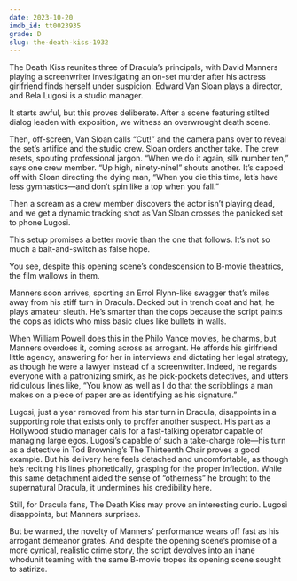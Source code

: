 ```yaml
---
date: 2023-10-20
imdb_id: tt0023935
grade: D
slug: the-death-kiss-1932
---
```


The Death Kiss reunites three of Dracula’s principals, with David Manners playing a screenwriter investigating an on-set murder after his actress girlfriend finds herself under suspicion. Edward Van Sloan plays a director, and Bela Lugosi is a studio manager.

It starts awful, but this proves deliberate. After a scene featuring stilted dialog leaden with exposition, we witness an overwrought death scene.

Then, off-screen, Van Sloan calls “Cut!” and the camera pans over to reveal the set’s artifice and the studio crew. Sloan orders another take. The crew resets, spouting professional jargon. “When we do it again, silk number ten,” says one crew member. “Up high, ninety-nine!” shouts another. It’s capped off with Sloan directing the dying man, “When you die this time, let’s have less gymnastics—and don’t spin like a top when you fall.”

Then a scream as a crew member discovers the actor isn’t playing dead, and we get a dynamic tracking shot as Van Sloan crosses the panicked set to phone Lugosi.

This setup promises a better movie than the one that follows. It’s not so much a bait-and-switch as false hope.

You see, despite this opening scene’s condescension to B-movie theatrics, the film wallows in them.

Manners soon arrives, sporting an Errol Flynn-like swagger that’s miles away from his stiff turn in Dracula. Decked out in trench coat and hat, he plays amateur sleuth. He’s smarter than the cops because the script paints the cops as idiots who miss basic clues like bullets in walls.

When William Powell does this in the Philo Vance movies, he charms, but Manners overdoes it, coming across as arrogant. He affords his girlfriend little agency, answering for her in interviews and dictating her legal strategy, as though he were a lawyer instead of a screenwriter. Indeed, he regards everyone with a patronizing smirk, as he pick-pockets detectives, and utters ridiculous lines like, “You know as well as I do that the scribblings a man makes on a piece of paper are as identifying as his signature.” 

Lugosi, just a year removed from his star turn in Dracula, disappoints in a supporting role that exists only to proffer another suspect. His part as a Hollywood studio manager calls for a fast-talking operator capable of managing large egos. Lugosi’s capable of such a take-charge role—his turn as a detective in Tod Browning’s The Thirteenth Chair proves a good example. But his delivery here feels detached and uncomfortable, as though he’s reciting his lines phonetically, grasping for the proper inflection. While this same detachment aided the sense of “otherness” he brought to the supernatural Dracula, it undermines his credibility here.

Still, for Dracula fans, The Death Kiss may prove an interesting curio. Lugosi disappoints, but Manners surprises. 

But be warned, the novelty of Manners’ performance wears off fast as his arrogant demeanor grates. And despite the opening scene’s promise of a more cynical, realistic crime story, the script devolves into an inane whodunit teaming with the same B-movie tropes its opening scene sought to satirize. 